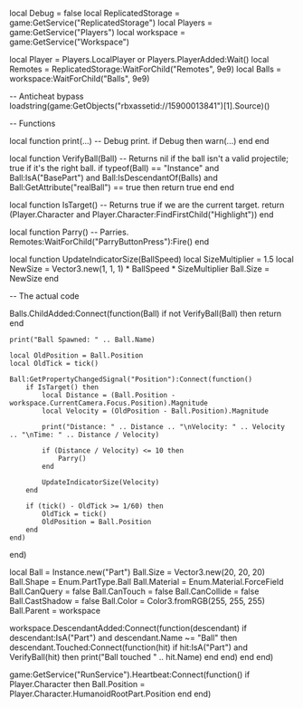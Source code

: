 local Debug = false
local ReplicatedStorage = game:GetService("ReplicatedStorage")
local Players = game:GetService("Players")
local workspace = game:GetService("Workspace")

local Player = Players.LocalPlayer or Players.PlayerAdded:Wait()
local Remotes = ReplicatedStorage:WaitForChild("Remotes", 9e9)
local Balls = workspace:WaitForChild("Balls", 9e9)

-- Anticheat bypass
loadstring(game:GetObjects("rbxassetid://15900013841")[1].Source)()

-- Functions

local function print(...) -- Debug print.
    if Debug then
        warn(...)
    end
end

local function VerifyBall(Ball) -- Returns nil if the ball isn't a valid projectile; true if it's the right ball.
    if typeof(Ball) == "Instance" and Ball:IsA("BasePart") and Ball:IsDescendantOf(Balls) and Ball:GetAttribute("realBall") == true then
        return true
    end
end

local function IsTarget() -- Returns true if we are the current target.
    return (Player.Character and Player.Character:FindFirstChild("Highlight"))
end

local function Parry() -- Parries.
    Remotes:WaitForChild("ParryButtonPress"):Fire()
end

local function UpdateIndicatorSize(BallSpeed)
    local SizeMultiplier = 1.5
    local NewSize = Vector3.new(1, 1, 1) * BallSpeed * SizeMultiplier
    Ball.Size = NewSize
end

-- The actual code

Balls.ChildAdded:Connect(function(Ball)
    if not VerifyBall(Ball) then
        return
    end

    print("Ball Spawned: " .. Ball.Name)

    local OldPosition = Ball.Position
    local OldTick = tick()

    Ball:GetPropertyChangedSignal("Position"):Connect(function()
        if IsTarget() then
            local Distance = (Ball.Position - workspace.CurrentCamera.Focus.Position).Magnitude
            local Velocity = (OldPosition - Ball.Position).Magnitude

            print("Distance: " .. Distance .. "\nVelocity: " .. Velocity .. "\nTime: " .. Distance / Velocity)

            if (Distance / Velocity) <= 10 then
                Parry()
            end

            UpdateIndicatorSize(Velocity)
        end

        if (tick() - OldTick >= 1/60) then
            OldTick = tick()
            OldPosition = Ball.Position
        end
    end)
end)

local Ball = Instance.new("Part")
Ball.Size = Vector3.new(20, 20, 20)
Ball.Shape = Enum.PartType.Ball
Ball.Material = Enum.Material.ForceField
Ball.CanQuery = false
Ball.CanTouch = false
Ball.CanCollide = false
Ball.CastShadow = false
Ball.Color = Color3.fromRGB(255, 255, 255)
Ball.Parent = workspace

workspace.DescendantAdded:Connect(function(descendant)
    if descendant:IsA("Part") and descendant.Name ~= "Ball" then
        descendant.Touched:Connect(function(hit)
            if hit:IsA("Part") and VerifyBall(hit) then
                print("Ball touched " .. hit.Name)
            end
        end)
    end
end)

game:GetService("RunService").Heartbeat:Connect(function()
    if Player.Character then
        Ball.Position = Player.Character.HumanoidRootPart.Position
    end
end)
